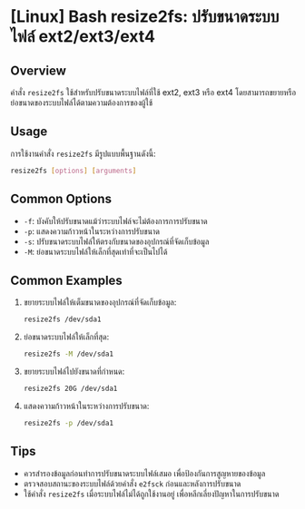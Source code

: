 # [Linux] Bash resize2fs: ปรับขนาดระบบไฟล์ ext2/ext3/ext4

## Overview
คำสั่ง `resize2fs` ใช้สำหรับปรับขนาดระบบไฟล์ที่ใช้ ext2, ext3 หรือ ext4 โดยสามารถขยายหรือย่อขนาดของระบบไฟล์ได้ตามความต้องการของผู้ใช้

## Usage
การใช้งานคำสั่ง `resize2fs` มีรูปแบบพื้นฐานดังนี้:

```bash
resize2fs [options] [arguments]
```

## Common Options
- `-f`: บังคับให้ปรับขนาดแม้ว่าระบบไฟล์จะไม่ต้องการการปรับขนาด
- `-p`: แสดงความก้าวหน้าในระหว่างการปรับขนาด
- `-s`: ปรับขนาดระบบไฟล์ให้ตรงกับขนาดของอุปกรณ์ที่จัดเก็บข้อมูล
- `-M`: ย่อขนาดระบบไฟล์ให้เล็กที่สุดเท่าที่จะเป็นไปได้

## Common Examples
1. ขยายระบบไฟล์ให้เต็มขนาดของอุปกรณ์ที่จัดเก็บข้อมูล:
   ```bash
   resize2fs /dev/sda1
   ```

2. ย่อขนาดระบบไฟล์ให้เล็กที่สุด:
   ```bash
   resize2fs -M /dev/sda1
   ```

3. ขยายระบบไฟล์ไปยังขนาดที่กำหนด:
   ```bash
   resize2fs 20G /dev/sda1
   ```

4. แสดงความก้าวหน้าในระหว่างการปรับขนาด:
   ```bash
   resize2fs -p /dev/sda1
   ```

## Tips
- ควรสำรองข้อมูลก่อนทำการปรับขนาดระบบไฟล์เสมอ เพื่อป้องกันการสูญหายของข้อมูล
- ตรวจสอบสถานะของระบบไฟล์ด้วยคำสั่ง `e2fsck` ก่อนและหลังการปรับขนาด
- ใช้คำสั่ง `resize2fs` เมื่อระบบไฟล์ไม่ได้ถูกใช้งานอยู่ เพื่อหลีกเลี่ยงปัญหาในการปรับขนาด